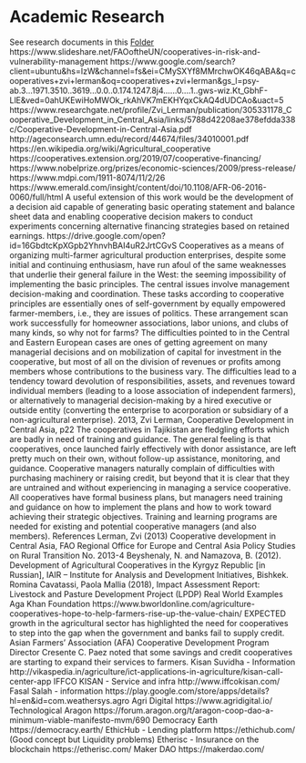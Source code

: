 <h1>Academic Research</h1>
See research documents in this <a href="https://github.com/amadeobrands/DexKon/tree/master/Research/documents" target="_blank">Folder</a>
https://www.slideshare.net/FAOoftheUN/cooperatives-in-risk-and-vulnerability-management
https://www.google.com/search?client=ubuntu&hs=IzW&channel=fs&ei=CMySXYf8MMrchwOK46qABA&q=cooperatives+zvi+lerman&oq=cooperatives+zvi+lerman&gs_l=psy-ab.3...1971.3510..3619...0.0..0.174.1247.8j4......0....1..gws-wiz.Kt_GbhF-LlE&ved=0ahUKEwiHoMWOk_rkAhVK7mEKHYqxCkAQ4dUDCAo&uact=5
https://www.researchgate.net/profile/Zvi_Lerman/publication/305331178_Cooperative_Development_in_Central_Asia/links/5788d42208ae378efdda338c/Cooperative-Development-in-Central-Asia.pdf
http://ageconsearch.umn.edu/record/44674/files/34010001.pdf
https://en.wikipedia.org/wiki/Agricultural_cooperative
https://cooperatives.extension.org/2019/07/cooperative-financing/
https://www.nobelprize.org/prizes/economic-sciences/2009/press-release/
https://www.mdpi.com/1911-8074/11/2/26 
https://www.emerald.com/insight/content/doi/10.1108/AFR-06-2016-0060/full/html
A useful extension of this work would be the development of a decision aid capable of generating basic operating statement and balance sheet data and enabling cooperative decision makers to conduct experiments concerning alternative financing strategies based on retained earnings.
https://drive.google.com/open?id=16GbdtcKpXGpb2YhnvhBAI4uR2JrtCGvS 
Cooperatives as a means of organizing multi-farmer agricultural production enterprises, despite some initial and continuing enthusiasm, have run afoul of the same weaknesses that underlie their general failure in the West: the seeming impossibility of implementing the basic principles. The central issues involve management decision-making and coordination. These tasks according to cooperative principles are essentially ones of self-government by equally empowered farmer-members, i.e., they are issues of politics. These arrangement scan work successfully for homeowner associations, labor unions, and clubs of many kinds, so why not for farms? The difficulties pointed to in the Central and Eastern European cases are ones of getting agreement on many managerial decisions and on mobilization of capital for investment in the cooperative, but most of all on the division of revenues or profits among members whose contributions to the business vary. The difficulties lead to a tendency toward devolution of responsibilities, assets, and revenues toward individual members (leading to a loose association of independent farmers), or alternatively to managerial decision-making by a hired executive or outside entity (converting the enterprise to acorporation or subsidiary of a non-agricultural enterprise).
2013, Zvi Lerman, Cooperative Development in Central Asia, p22
The cooperatives in Tajikistan are fledgling efforts which are badly in need of training and guidance. The general feeling is that cooperatives, once launched fairly effectively with donor assistance, are left pretty much on their own, without follow-up assistance, monitoring, and guidance. Cooperative managers naturally complain of difficulties with purchasing machinery or raising credit, but beyond that it is clear that they are untrained and without experiencing in managing a service cooperative. All cooperatives have formal business plans, but managers need training and guidance on how to implement the plans and how to work toward achieving their strategic objectives. Training and learning programs are needed for existing and potential cooperative managers (and also members).
References
Lerman, Zvi (2013) Cooperative development in Central Asia, FAO Regional Office for Europe and Central Asia Policy Studies on Rural Transition No. 2013-4
Beyshenaly, N. and Namazova, B. (2012). Development of Agricultural Cooperatives in the Kyrgyz Republic [in Russian], IAIR – Institute for Analysis and Development Initiatives, Bishkek.
Romina Cavatassi, Paola Mallia (2018), Impact Assessment Report: Livestock and Pasture Development Project (LPDP)
Real World Examples
Aga Khan Foundation
https://www.bworldonline.com/agriculture-cooperatives-hope-to-help-farmers-rise-up-the-value-chain/
EXPECTED growth in the agricultural sector has highlighted the need for cooperatives to step into the gap when the government and banks fail to supply credit.
Asian Farmers’ Association (AFA) Cooperative Development Program Director Cresente C. Paez noted that some savings and credit cooperatives are starting to expand their services to farmers.
Kisan Suvidha - Information
http://vikaspedia.in/agriculture/ict-applications-in-agriculture/kisan-call-center-app
IFFCO KISAN - Service and infra
http://www.iffcokisan.com/
Fasal Salah - information
https://play.google.com/store/apps/details?hl=en&id=com.weathersys.agro
Agri Digital
https://www.agridigital.io/
Technological
Aragon
https://forum.aragon.org/t/aragon-coop-dao-a-minimum-viable-manifesto-mvm/690
Democracy Earth 
https://democracy.earth/
EthicHub - Lending platform
https://ethichub.com/ (Good concept but Liquidity problems)
Etherisc - Insurance on the blockchain
https://etherisc.com/
Maker DAO
https://makerdao.com/

